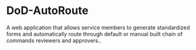 # DoD-AutoRoute
A web application that allows service members to generate standardized forms and automatically route through default or manual built chain of commands reviewers and approvers.. 
